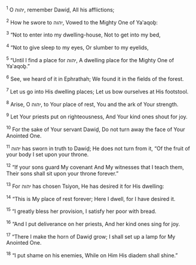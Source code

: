 <sup>1</sup> O יהוה, remember Dawiḏ, All his afflictions;

<sup>2</sup> How he swore to יהוה, Vowed to the Mighty One of Ya‛aqoḇ:

<sup>3</sup> “Not to enter into my dwelling-house, Not to get into my bed,

<sup>4</sup> “Not to give sleep to my eyes, Or slumber to my eyelids,

<sup>5</sup> “Until I find a place for יהוה, A dwelling place for the Mighty One of Ya‛aqoḇ.”

<sup>6</sup> See, we heard of it in Ephrathah; We found it in the fields of the forest.

<sup>7</sup> Let us go into His dwelling places; Let us bow ourselves at His footstool.

<sup>8</sup> Arise, O יהוה, to Your place of rest, You and the ark of Your strength.

<sup>9</sup> Let Your priests put on righteousness, And Your kind ones shout for joy.

<sup>10</sup> For the sake of Your servant Dawiḏ, Do not turn away the face of Your Anointed One.

<sup>11</sup> יהוה has sworn in truth to Dawiḏ; He does not turn from it, “Of the fruit of your body I set upon your throne.

<sup>12</sup> “If your sons guard My covenant And My witnesses that I teach them, Their sons shall sit upon your throne forever.”

<sup>13</sup> For יהוה has chosen Tsiyon, He has desired it for His dwelling:

<sup>14</sup> “This is My place of rest forever; Here I dwell, for I have desired it.

<sup>15</sup> “I greatly bless her provision, I satisfy her poor with bread.

<sup>16</sup> “And I put deliverance on her priests, And her kind ones sing for joy.

<sup>17</sup> “There I make the horn of Dawiḏ grow; I shall set up a lamp for My Anointed One.

<sup>18</sup> “I put shame on his enemies, While on Him His diadem shall shine.”

